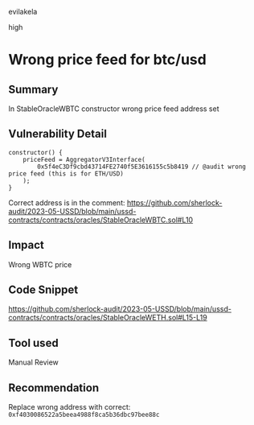 evilakela

high

# Wrong price feed for btc/usd

## Summary
In StableOracleWBTC constructor wrong price feed address set

## Vulnerability Detail
```solidity
constructor() {
    priceFeed = AggregatorV3Interface(
        0x5f4eC3Df9cbd43714FE2740f5E3616155c5b8419 // @audit wrong price feed (this is for ETH/USD)
    );
}
```
Correct address is in the comment:
https://github.com/sherlock-audit/2023-05-USSD/blob/main/ussd-contracts/contracts/oracles/StableOracleWBTC.sol#L10

## Impact
Wrong WBTC price

## Code Snippet
https://github.com/sherlock-audit/2023-05-USSD/blob/main/ussd-contracts/contracts/oracles/StableOracleWETH.sol#L15-L19

## Tool used
Manual Review

## Recommendation
Replace wrong address with correct: `0xf4030086522a5beea4988f8ca5b36dbc97bee88c`